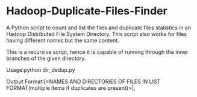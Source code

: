 # Hadoop-Duplicate-Files-Finder
A Python script to count and list the files and duplicate files statistics in an Hadoop Distributed File System Directory. This script also works for files having different names but the same content.

This is a recursive script, hence it is capable of running through the inner branches of the given directory.

Usage:python dir_dedup.py <HDFS DIRECTORY TO BE CHECKED>
  
  
Output Format:[<NAMES AND DIRECTORIES OF FILES IN LIST FORMAT(multiple items if duplicates are present)>],<COUNT OF THE DUPLICATES OF SAME FILE>  
